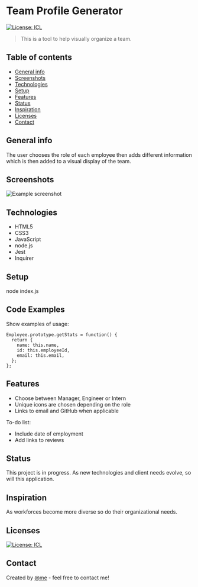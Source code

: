# Team Profile Generator
[![License: ICL](https://img.shields.io/badge/License-ISC-blue.svg)](https://opensource.org/licenses/ISC)  

> This is a tool to help visually organize a team.

## Table of contents
* [General info](#general-info)
* [Screenshots](#screenshots)
* [Technologies](#technologies)
* [Setup](#setup)
* [Features](#features)
* [Status](#status)
* [Inspiration](#inspiration)
* [Licenses](#licenses)
* [Contact](#contact)

## General info
The user chooses the role of each employee then adds different information which is then added to a visual display of the team.

## Screenshots
![Example screenshot](./img/screenshot.png)

## Technologies
* HTML5
* CSS3
* JavaScript
* node.js
* Jest
* Inquirer

## Setup
node index.js

## Code Examples
Show examples of usage:
```
Employee.prototype.getStats = function() {
  return {
    name: this.name,
    id: this.employeeId,
    email: this.email,
  };
};
```

## Features
* Choose between Manager, Engineer or Intern
* Unique icons are chosen depending on the role
* Links to email and GitHub when applicable

<bold>To-do list:<Bold>
* Include date of employment
* Add links to reviews

## Status
This project is in progress.  As new technologies and client needs evolve, so will this application.

## Inspiration
As workforces become more diverse so do their organizational needs.

## Licenses
[![License: ICL](https://img.shields.io/badge/License-ISC-blue.svg)](https://opensource.org/licenses/ISC)  

## Contact
Created by [@me](blueink38@yahoo.com) - feel free to contact me!